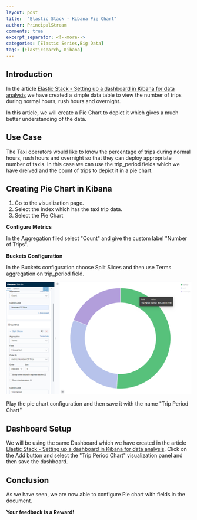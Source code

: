 ```yaml
---
layout: post
title:  "Elastic Stack - Kibana Pie Chart"
author: PrincipalStream
comments: true
excerpt_separator: <!--more-->
categories: [Elastic Series,Big Data]
tags: [Elasticsearch, Kibana]
---
```


## Introduction

In the article [Elastic Stack - Setting up a dashboard in Kibana for data analysis](/blog/kibana-dashboard-for-log-analysis) we have created a simple data table to view the number of trips during normal hours, rush hours and overnight.

In this article, we will create a Pie Chart to depict it which gives a much better understanding of the data.

## Use Case

The Taxi operators would like to know the percentage of trips during normal hours, rush hours and overnight so that they can deploy appropriate number of taxis.
In this case we can use the trip_period fields which we have dreived and the count of trips to depict it in a pie chart. 

## Creating Pie Chart in Kibana

1. Go to the visualization page.
2. Select the index which has the taxi trip data.
3. Select the Pie Chart 

__Configure Metrics__

In the Aggregation filed select "Count" and give the custom label "Number of Trips". 

__Buckets Configuration__

In the Buckets configuration choose Split Slices and then use Terms aggregation on trip_period field. 

![](/assets/img/elastic/taxi_trip_pie_chart_trip_period.png)

Play the pie chart configuration and then save it with the name "Trip Period Chart"

## Dashboard Setup

We will be using the same Dashboard which we have created in the article [Elastic Stack - Setting up a dashboard in Kibana for data analysis](/blog/kibana-dashboard-for-log-analysis).
Click on the Add button and select the "Trip Period Chart" visualization panel and then save the dashboard.  

## Conclusion

As we have seen, we are now able to configure Pie chart with fields in the document.

__**Your feedback is a Reward!**__